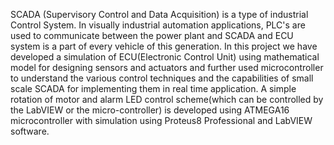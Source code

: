 SCADA (Supervisory Control and Data Acquisition) is a type of industrial Control System. In visually industrial automation applications, PLC's are used to communicate between the power plant and SCADA and ECU system is a part of every vehicle of this
generation. In this project we have developed a simulation of ECU(Electronic Control Unit) using mathematical model for designing sensors and actuators and further used microcontroller to understand the various control techniques and the capabilities of small
scale SCADA for implementing them in real time application. A simple rotation of motor and alarm LED control scheme(which can be controlled by the LabVIEW or the micro-controller) is developed using ATMEGA16 microcontroller with simulation using Proteus8
Professional and LabVIEW software.
